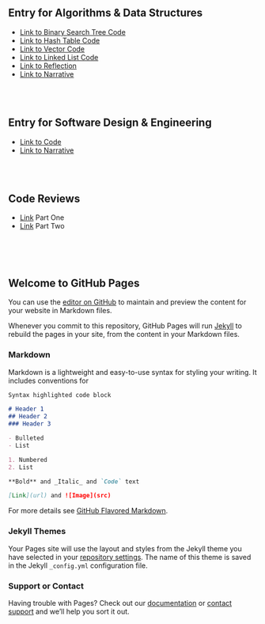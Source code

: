 ## Entry for Algorithms & Data Structures

- [Link to Binary Search Tree Code](BinarySearchTree.cpp)
- [Link to Hash Table Code](HashTable.cpp)
- [Link to Vector Code](VectorSorting.cpp)
- [Link to Linked List Code](LinkedList.cpp)
- [Link to Reflection](FINAL_PortfolioReflection.docx)
- [Link to Narrative](MilestoneThree.docx)

<br/>
<br/>



## Entry for Software Design & Engineering

- [Link to Code](main.cpp)
- [Link to Narrative](MilestoneTwo.docx)

<br/>
<br/>


## Code Reviews

- [Link](https://youtu.be/5lNNDTTOe18) Part One
- [Link](https://youtu.be/_i8RzdHYYhY) Part Two

<br/>
<br/>
<br/>


## Welcome to GitHub Pages

You can use the [editor on GitHub](https://github.com/ItsScooba/ItsScooba.github.io/edit/master/index.md) to maintain and preview the content for your website in Markdown files.

Whenever you commit to this repository, GitHub Pages will run [Jekyll](https://jekyllrb.com/) to rebuild the pages in your site, from the content in your Markdown files.

### Markdown

Markdown is a lightweight and easy-to-use syntax for styling your writing. It includes conventions for

```markdown
Syntax highlighted code block

# Header 1
## Header 2
### Header 3

- Bulleted
- List

1. Numbered
2. List

**Bold** and _Italic_ and `Code` text

[Link](url) and ![Image](src)
```

For more details see [GitHub Flavored Markdown](https://guides.github.com/features/mastering-markdown/).

### Jekyll Themes

Your Pages site will use the layout and styles from the Jekyll theme you have selected in your [repository settings](https://github.com/ItsScooba/ItsScooba.github.io/settings). The name of this theme is saved in the Jekyll `_config.yml` configuration file.

### Support or Contact

Having trouble with Pages? Check out our [documentation](https://help.github.com/categories/github-pages-basics/) or [contact support](https://github.com/contact) and we’ll help you sort it out.
